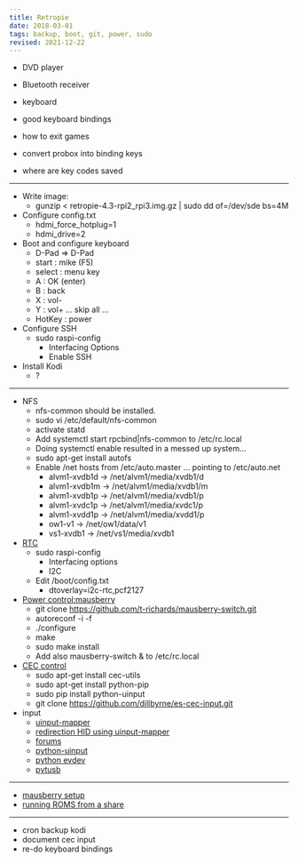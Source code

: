 ```yaml
---
title: Retropie
date: 2018-03-01
tags: backup, boot, git, power, sudo
revised: 2021-12-22
---
```


- DVD player
- Bluetooth receiver 
- keyboard 

- good keyboard bindings
- how to exit games
- convert probox into binding keys
- where are key codes saved


* * *

- Write image:
   - gunzip < retropie-4.3-rpi2_rpi3.img.gz | sudo dd of=/dev/sde bs=4M
- Configure config.txt
   - hdmi_force_hotplug=1
   - hdmi_drive=2
- Boot and configure keyboard
  - D-Pad => D-Pad
  - start : mike (F5)
  - select : menu key
  - A :  OK (enter)
  - B : back
  - X : vol-
  - Y : vol+
  ... skip all ...
  - HotKey : power
- Configure SSH
  - sudo raspi-config
      - Interfacing Options
      - Enable SSH
- Install Kodi
  - ?



* * *

- NFS
  - nfs-common should be installed.
  - sudo vi /etc/default/nfs-common
  - activate statd
  - Add systemctl start rpcbind|nfs-common to /etc/rc.local
  - Doing systemctl enable resulted in a messed up system...
  - sudo apt-get install autofs
  - Enable /net hosts from /etc/auto.master ... pointing to /etc/auto.net
     - alvm1-xvdb1d -> /net/alvm1/media/xvdb1/d
     - alvm1-xvdb1m -> /net/alvm1/media/xvdb1/m
     - alvm1-xvdb1p -> /net/alvm1/media/xvdb1/p
     - alvm1-xvdc1p -> /net/alvm1/media/xvdc1/p
     - alvm1-xvdd1p -> /net/alvm1/media/xvdd1/p
     - ow1-v1 -> /net/ow1/data/v1
     - vs1-xvdb1 -> /net/vs1/media/xvdb1
- [RTC](https://afterthoughtsoftware.com/products/rasclock)
  - sudo raspi-config
    - Interfacing options
    - I2C
  - Edit /boot/config.txt
    - dtoverlay=i2c-rtc,pcf2127
- [Power control:mausberry](https://mausberry-circuits.myshopify.com/pages/setup)
    - git clone https://github.com/t-richards/mausberry-switch.git
    - autoreconf -i -f
    - ./configure
    - make
    - sudo make install
    - Add also mausberry-switch & to /etc/rc.local
- [CEC control](https://github.com/dillbyrne/es-cec-input)
    - sudo apt-get install cec-utils
    - sudo apt-get install python-pip
    - sudo pip install python-uinput
    - git clone https://github.com/dillbyrne/es-cec-input.git
- input
  - [uinput-mapper](https://github.com/MerlijnWajer/uinput-mapper)
  - [redirection HID using uinput-mapper](http://blog.pi3g.com/2014/03/uinput-mapper-redirecting-keyboard-and-mouse-to-any-linux-system-using-a-raspberry-pi/)
  - [forums](https://www.raspberrypi.org/forums/viewtopic.php?t=85299)
  - [python-uinput](http://tjjr.fi/sw/python-uinput/)
  - [python evdev](http://python-evdev.readthedocs.io/en/latest/tutorial.html#)
  - [pytusb](https://github.com/pyusb/pyusb)

* * *

- [mausberry setup](https://mausberry-circuits.myshopify.com/pages/setup)
- [running ROMS from a share](https://github.com/RetroPie/RetroPie-Setup/wiki/Running-ROMs-from-a-Network-Share)

* * * 

- cron backup kodi
- document cec input
- re-do keyboard bindings


